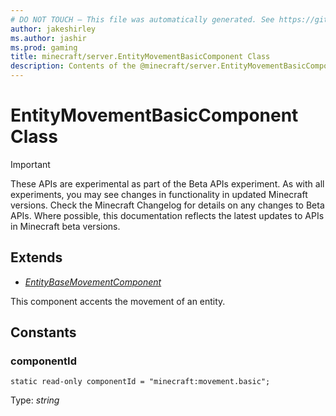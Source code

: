 ```yaml
---
# DO NOT TOUCH — This file was automatically generated. See https://github.com/mojang/minecraftapidocsgenerator to modify descriptions, examples, etc.
author: jakeshirley
ms.author: jashir
ms.prod: gaming
title: minecraft/server.EntityMovementBasicComponent Class
description: Contents of the @minecraft/server.EntityMovementBasicComponent class.
---
```

# EntityMovementBasicComponent Class
>[!IMPORTANT]
>These APIs are experimental as part of the Beta APIs experiment. As with all experiments, you may see changes in functionality in updated Minecraft versions. Check the Minecraft Changelog for details on any changes to Beta APIs. Where possible, this documentation reflects the latest updates to APIs in Minecraft beta versions.
## Extends
- [*EntityBaseMovementComponent*](EntityBaseMovementComponent.md)

This component accents the movement of an entity.

## Constants

### **componentId**
`static read-only componentId = "minecraft:movement.basic";`

Type: *string*
